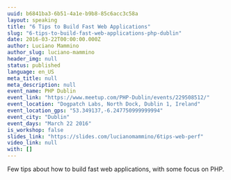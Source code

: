 ```yaml
---
uuid: b6841ba3-6b51-4a1e-b9b8-85c6acc3c58a
layout: speaking
title: "6 Tips to Build Fast Web Applications"
slug: "6-tips-to-build-fast-web-applications-php-dublin"
date: 2016-03-22T00:00:00.000Z
author: Luciano Mammino
author_slug: luciano-mammino
header_img: null
status: published
language: en_US
meta_title: null
meta_description: null
event_name: PHP Dublin
event_link: "https://www.meetup.com/PHP-Dublin/events/229508512/"
event_location: "Dogpatch Labs, North Dock, Dublin 1, Ireland"
event_location_gps: "53.349137,-6.247750999999994"
event_city: "Dublin"
event_days: "March 22 2016"
is_workshop: false
slides_link: "https://slides.com/lucianomammino/6tips-web-perf"
video_link: null
with: []
---
```


Few tips about how to build fast web applications, with some focus on PHP.
